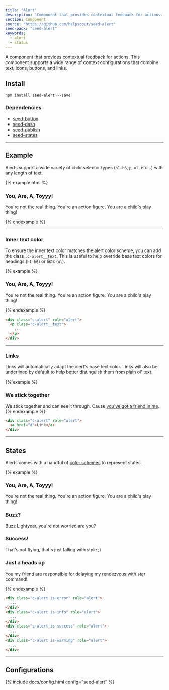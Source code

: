 ```yaml
---
title: "Alert"
description: "Component that provides contextual feedback for actions. Includes support for a variation of states."
section: Component
source: "https://github.com/helpscout/seed-alert"
seed-pack: "seed-alert"
keywords:
  - alert
  - status
---
```


A component that provides contextual feedback for actions. This component supports a wide range of context configurations that combine text, icons, buttons, and links.


## Install

```
npm install seed-alert --save
```


### Dependencies

* [seed-button](/seed/packs/seed-button)
* [seed-dash](/seed/packs/seed-dash)
* [seed-publish](/seed/packs/seed-publish)
* [seed-states](/seed/packs/seed-states)


---


## Example

Alerts support a wide variety of child selector types (`h1-h6`, `p`, `ul`, etc…) with any length of text.

{% example html %}
<div class="c-alert" role="alert">
  <h3>You, Are, A, Toyyy!</h3>
  <p>You're not the real thing. You're an action figure. You are a child's play thing!</p>
</div>
{% endexample %}



---



### Inner text color

To ensure the inner text color matches the alert color scheme, you can add the class `.c-alert__text`. This is useful to help override base text colors for headings (`h1-h6`) or lists (`ul`).

{% example %}
<div class="c-alert" role="alert">
  <h3>You, Are, A, Toyyy!</h3>
  <p class="c-alert__text">
    You're not the real thing. You're an action figure. You are a child's play thing!
  </p>
</div>
{% endexample %}

```html
<div class="c-alert" role="alert">
  <p class="c-alert__text">
    ...
  </p>
</div>
```



---



### Links

Links will automatically adapt the alert's base text color. Links will also be underlined by default to help better distinguish them from plain ol' text.

{% example %}
<div class="c-alert" role="alert">
  <h3>We stick together</h3>
  We stick together and can see it through. Cause <a href="https://www.youtube.com/watch?v=nMN4JZ8crVY" target="_blank">you've got a friend in me</a>.
</div>
{% endexample %}

```html
<div class="c-alert" role="alert">
  <a href="#">Link</a>
</div>
```



---



## States

Alerts comes with a handful of [color schemes](/seed/packs/seed-states) to represent states.

{% example %}
<div class="c-alert is-error" role="alert">
  <h3>You, Are, A, Toyyy!</h3>
  <p>You're not the real thing. You're an action figure. You are a child's play thing!</p>
</div>
<div class="c-alert is-info" role="alert">
  <h3>Buzz?</h3>
  <p>Buzz Lightyear, you're not worried are you?</p>
</div>
<div class="c-alert is-success" role="alert">
  <h3>Success!</h3>
  <p>That's not flying, that's just falling with style ;)</p>
</div>
<div class="c-alert is-warning" role="alert">
  <h3>Just a heads up</h3>
  <p>You my friend are responsible for delaying my rendezvous with star command!</p>
</div>
{% endexample %}

```html
<div class="c-alert is-error" role="alert">
  ...
</div>
<div class="c-alert is-info" role="alert">
  ...
</div>
<div class="c-alert is-success" role="alert">
  ...
</div>
<div class="c-alert is-warning" role="alert">
  ...
</div>
```



---



## Configurations


{% include docs/config.html config="seed-alert" %}
